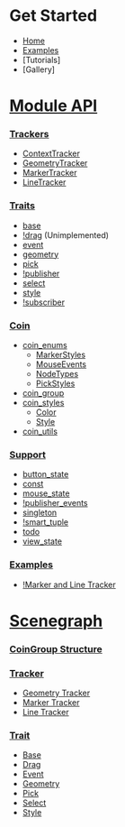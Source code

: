 # Get Started
* [Home][home]
* [Examples](Examples)
* [Tutorials]
* [Gallery]

# [Module API](Modules)
### [Trackers](Modules#trackers)
* [ContextTracker](ContextTracker)
* [GeometryTracker](GeometryTracker)
* [MarkerTracker](MarkerTracker)
* [LineTracker](LineTracker)

### [Traits](Modules#traits)
* [base](Base-Trait)
* [!drag](Drag-Trait) (Unimplemented)
* [event](Event-Trait)
* [geometry](Geometry-Trait)
* [pick](Pick-Trait)
* [!publisher](Publisher-Trait)
* [select](Select-Trait)
* [style](Style-Trait)
* [!subscriber](Subscriber-Trait)

### [Coin](coin-modules)
* [coin_enums](coin_enums)
    * [MarkerStyles](coin_enums-MarkerStyles)
    * [MouseEvents](coin_enums-MouseEvents)
    * [NodeTypes](coin_enums-NodeTypes)
    * [PickStyles](coin_enums-PickStyles)
* [coin_group](coin_group)
* [coin_styles](coin_styles)
    * [Color](coin_styles-color)
    * [Style](coin_styles-style)
* [coin_utils](coin_utils)

### [Support](support-modules)
* [button_state](button_state)
* [const](const)
* [mouse_state](mouse_state)
* [!publisher_events](publisher_events)
* [singleton](singleton)
* [!smart_tuple](smart_tuple)
* [todo](todo)
* [view_state](view_state)

### [Examples](examples-modules)
* [!Marker and Line Tracker](Example-Marker-and-Line-Tracker )

# [Scenegraph](scenegraph)
### [CoinGroup Structure](Scenegraph#coingroup)

### [Tracker](Scenegraph#tracker-structures)
* [Geometry Tracker](Scenegraph#geometry-tracker-structure)
* [Marker Tracker](Scenegraph#marker-tracker-structure)
* [Line Tracker](Scenegraph#line-tracker-structure)

### [Trait](Scenegraph#trait-structures)
* [Base](Scenegraph#base-structure)
* [Drag](Scenegraph#drag-structure)
* [Event](Scenegraph#event-structure)
* [Geometry](Scenegraph#geometry-structure)
* [Pick](Scenegraph#pick-structure)
* [Select](Scenegraph#select-structure)
* [Style](Scenegraph#style-structure)

[home]: https://github.com/joelgraff/pivy_trackers/wiki
